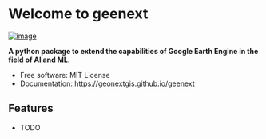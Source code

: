 # Welcome to geenext


[![image](https://img.shields.io/pypi/v/geenext.svg)](https://pypi.python.org/pypi/geenext)


**A python package to extend the capabilities of Google Earth Engine in the field of AI and ML.**


-   Free software: MIT License
-   Documentation: <https://geonextgis.github.io/geenext>
    

## Features

-   TODO